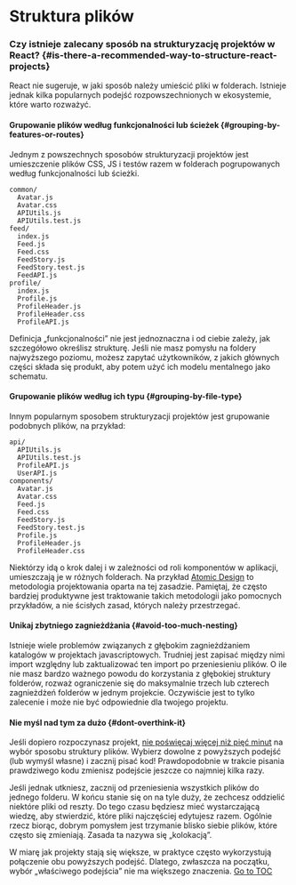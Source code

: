 
# Struktura plików


### Czy istnieje zalecany sposób na strukturyzację projektów w React? {#is-there-a-recommended-way-to-structure-react-projects}

React nie sugeruje, w jaki sposób należy umieścić pliki w folderach. Istnieje jednak kilka popularnych podejść rozpowszechnionych w ekosystemie, które warto rozważyć.

#### Grupowanie plików według funkcjonalności lub ścieżek {#grouping-by-features-or-routes}

Jednym z powszechnych sposobów strukturyzacji projektów jest umieszczenie plików CSS, JS i testów razem w folderach pogrupowanych według funkcjonalności lub ścieżki.

```
common/
  Avatar.js
  Avatar.css
  APIUtils.js
  APIUtils.test.js
feed/
  index.js
  Feed.js
  Feed.css
  FeedStory.js
  FeedStory.test.js
  FeedAPI.js
profile/
  index.js
  Profile.js
  ProfileHeader.js
  ProfileHeader.css
  ProfileAPI.js
```

Definicja „funkcjonalności” nie jest jednoznaczna i od ciebie zależy, jak szczegółowo określisz strukturę. Jeśli nie masz pomysłu na foldery najwyższego poziomu, możesz zapytać użytkowników, z jakich głównych części składa się produkt, aby potem użyć ich modelu mentalnego jako schematu.

#### Grupowanie plików według ich typu {#grouping-by-file-type}

Innym popularnym sposobem strukturyzacji projektów jest grupowanie podobnych plików, na przykład:

```
api/
  APIUtils.js
  APIUtils.test.js
  ProfileAPI.js
  UserAPI.js
components/
  Avatar.js
  Avatar.css
  Feed.js
  Feed.css
  FeedStory.js
  FeedStory.test.js
  Profile.js
  ProfileHeader.js
  ProfileHeader.css
```

Niektórzy idą o krok dalej i w zależności od roli komponentów w aplikacji, umieszczają je w różnych folderach. Na przykład [Atomic Design](http://bradfrost.com/blog/post/atomic-web-design/) to metodologia projektowania oparta na tej zasadzie. Pamiętaj, że często bardziej produktywne jest traktowanie takich metodologii jako pomocnych przykładów, a nie ścisłych zasad, których należy przestrzegać.

#### Unikaj zbytniego zagnieżdżania {#avoid-too-much-nesting}

Istnieje wiele problemów związanych z głębokim zagnieżdżaniem katalogów w projektach javascriptowych. Trudniej jest zapisać między nimi import względny lub zaktualizować ten import po przeniesieniu plików. O ile nie masz bardzo ważnego powodu do korzystania z głębokiej struktury folderów, rozważ ograniczenie się do maksymalnie trzech lub czterech zagnieżdżeń folderów w jednym projekcie. Oczywiście jest to tylko zalecenie i może nie być odpowiednie dla twojego projektu.

#### Nie myśl nad tym za dużo {#dont-overthink-it}

Jeśli dopiero rozpoczynasz projekt, [nie poświęcaj więcej niż pięć minut](https://en.wikipedia.org/wiki/Analysis_paralysis) na wybór sposobu struktury plików. Wybierz dowolne z powyższych podejść (lub wymyśl własne) i zacznij pisać kod! Prawdopodobnie w trakcie pisania prawdziwego kodu zmienisz podejście jeszcze co najmniej kilka razy.

Jeśli jednak utkniesz, zacznij od przeniesienia wszystkich plików do jednego folderu. W końcu stanie się on na tyle duży, że zechcesz oddzielić niektóre pliki od reszty. Do tego czasu będziesz mieć wystarczającą wiedzę, aby stwierdzić, które pliki najczęściej edytujesz razem. Ogólnie rzecz biorąc, dobrym pomysłem jest trzymanie blisko siebie plików, które często się zmieniają. Zasada ta nazywa się „kolokacją”.

W miarę jak projekty stają się większe, w praktyce często wykorzystują połączenie obu powyższych podejść. Dlatego, zwłaszcza na początku, wybór „właściwego podejścia” nie ma większego znaczenia.
<span style="float: footnote;"><a href="./index.html#toc">Go to TOC</a></span>
